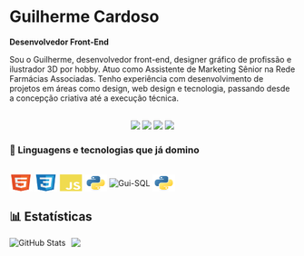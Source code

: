 # Guilherme Cardoso

**Desenvolvedor Front-End**

Sou o Guilherme, desenvolvedor front-end, designer gráfico de profissão e ilustrador 3D por hobby. Atuo como Assistente de Marketing Sênior na Rede Farmácias Associadas. Tenho experiência com desenvolvimento de projetos em áreas como design, web design e tecnologia, passando desde a concepção criativa até a execução técnica.

<br>

 <div
   align="center"
      
  <a href="https://www.instagram.com/oguicardoso/" target="_blank"><img src="https://img.shields.io/badge/-Instagram-%23E4405F?style=for-the-badge&logo=instagram&logoColor=white" target="_blank"></a>
  <a href="https://discord.com/users/oguicardoso89" target="_blank"><img src="https://img.shields.io/badge/Discord-7289DA?style=for-the-badge&logo=discord&logoColor=white" target="_blank"></a> 
  <a href = "mailto:guisc89@gmail.com"><img src="https://img.shields.io/badge/-Gmail-%23333?style=for-the-badge&logo=gmail&logoColor=white" target="_blank"></a>
  <a href="https://www.linkedin.com/in/guilherme-cardoso-02111989/" target="_blank"><img src="https://img.shields.io/badge/-LinkedIn-%230077B5?style=for-the-badge&logo=linkedin&logoColor=white" target="_blank"></a> 
  
</div>

### 🤖 Linguagens e tecnologias que já domino

<div style="display: inline_block"><br>
  <img align="center" alt="Gui-HTML" height="30" width="40" src="https://raw.githubusercontent.com/devicons/devicon/master/icons/html5/html5-original.svg">
  <img align="center" alt="Gui-CSS" height="30" width="40" src="https://raw.githubusercontent.com/devicons/devicon/master/icons/css3/css3-original.svg">
  <img align="center" alt="Gui-Js" height="30" width="40" src="https://raw.githubusercontent.com/devicons/devicon/master/icons/javascript/javascript-plain.svg">
  <img align="center" alt="Gui-Python" height="30" width="40" src="https://raw.githubusercontent.com/devicons/devicon/master/icons/python/python-original.svg">
  <img align="center" alt="Gui-SQL" src="https://cdn.jsdelivr.net/gh/devicons/devicon@latest/icons/sqldeveloper/sqldeveloper-original.svg" width="40" height="30"/>
   <img align="center" alt="Gui-Typescript" height="30" width="40" src="https://raw.githubusercontent.com/devicons/devicon/master/icons/python/python-original.svg">

 <!-- ### 📚 Estudando

  <img align="center" alt="Gui-React" height="30" width="40" src="https://raw.githubusercontent.com/devicons/devicon/master/icons/react/react-original.svg">
  <img align="center" alt="Gui-Ts" height="30" width="40" src="https://raw.githubusercontent.com/devicons/devicon/master/icons/typescript/typescript-plain.svg">
  
  <!-- 
  img align="center" alt="Gui-Csharp" height="30" width="40" src="https://raw.githubusercontent.com/devicons/devicon/master/icons/csharp/csharp-original.svg"
!-->
  
</div>

<div>

  ## 📊 Estatísticas
  
  <img 
    align=left
    alt="GitHub Stats" 
    height="200" 
    style="padding-right: 10px;" 
    src="https://github-readme-stats.vercel.app/api?username=Guisc89&theme=dark&show_icons=true&hide_border=true&count_private=true"
  />
  
  
 ![](https://github-readme-stats.vercel.app/api/top-langs/?username=Guisc89&theme=dark&show_icons=true&hide_border=true&count_private=true&layout=compact)
  
</div>

<!--
**Guisc89/Guisc89** is a ✨ _special_ ✨ repository because its `README.md` (this file) appears on your GitHub profile.
